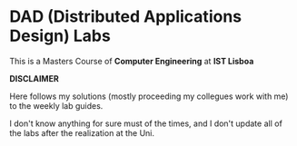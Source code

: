 # DAD (Distributed Applications Design) Labs

This is a Masters Course of **Computer Engineering** at **IST Lisboa**


**DISCLAIMER**


Here follows my solutions (mostly proceeding my collegues work with me) to the weekly lab guides.

I don't know anything for sure must of the times, and I don't update all of the labs after the realization at the Uni.
